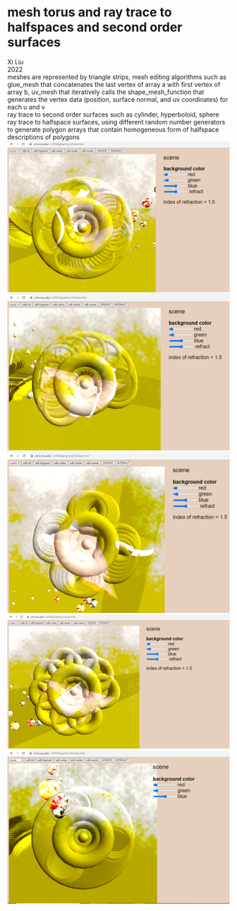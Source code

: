 # mesh torus and ray trace to halfspaces and second order surfaces
Xi Liu</br>
2022</br>
meshes are represented by triangle strips, mesh editing algorithms such as glue_mesh that concatenates the last vertex of array a with first vertex of array b, uv_mesh that iteratively calls the shape_mesh_function that generates the vertex data (position, surface normal, and uv coordinates) for each u and v</br>
ray trace to second order surfaces such as cylinder, hyperboloid, sphere</br>
ray trace to halfspace surfaces, using different random number generators to generate polygon arrays that contain homogeneous form of halfspace descriptions of polygons 
![8](img/8.png)
![7](img/7.png)
![6](img/6.png)
![5](img/5.png)
![0](img/0.png)
